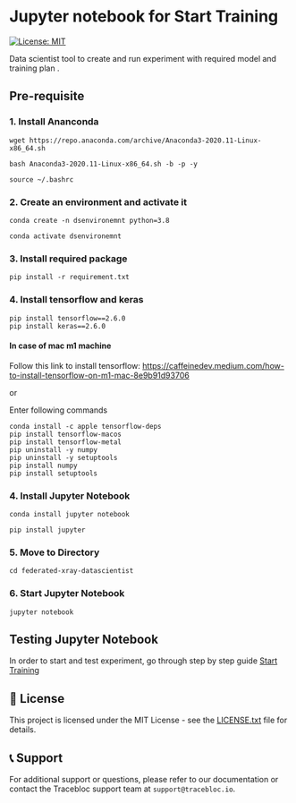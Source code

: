 # Jupyter notebook for Start Training
[![License: MIT](https://img.shields.io/badge/License-MIT-yellow.svg)](https://opensource.org/licenses/MIT)

Data scientist tool to create and run experiment with required model and training plan .


## Pre-requisite
### 1. Install Ananconda
```shell
wget https://repo.anaconda.com/archive/Anaconda3-2020.11-Linux-x86_64.sh 

bash Anaconda3-2020.11-Linux-x86_64.sh -b -p -y 

source ~/.bashrc 
```
### 2. Create an environment and activate it
```shell
conda create -n dsenvironemnt python=3.8 

conda activate dsenvironemnt 
```
### 3. Install required package
```shell
pip install -r requirement.txt
```
### 4. Install tensorflow and keras
```shell
pip install tensorflow==2.6.0
pip install keras==2.6.0

```
#### In case of mac m1 machine

Follow this link to install tensorflow: https://caffeinedev.medium.com/how-to-install-tensorflow-on-m1-mac-8e9b91d93706

or

Enter following commands
```shell
conda install -c apple tensorflow-deps
pip install tensorflow-macos
pip install tensorflow-metal
pip uninstall -y numpy
pip uninstall -y setuptools
pip install numpy
pip install setuptools
```
### 4. Install Jupyter Notebook
```shell
conda install jupyter notebook

pip install jupyter
```
### 5. Move to Directory
```shell
cd federated-xray-datascientist
```
### 6. Start Jupyter Notebook
```shell
jupyter notebook
```


## Testing Jupyter Notebook
In order to start and test experiment, go through step by step guide [Start Training](https://traceblocdocsdev.azureedge.net/category/start-training)

## 📜 License
This project is licensed under the MIT License - see the [LICENSE.txt](LICENSE.txt) file for details.


## 📞 Support
For additional support or questions, please refer to our documentation or contact the Tracebloc support team at `support@tracebloc.io`.
